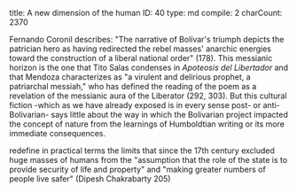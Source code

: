 title:          ​A new dimension of the human
ID:             40
type:           md
compile:        2
charCount:      2370


<!-- 
To point out the way in which Bolivar inhabited with reason what in 1814 he attributed to God and nature, a historical inaccuracy in the review of Bolivar presented in the _LAER_ helps us: "After nearly a decade of conflict, he crossed th Andes with a Haitian army and took control of Colombia in 1819" (French and Heffes 76). The apocryphal data produces in a metonymy what Zizek calls a super-rapid historicization: In 1816, after returning to Venezuela with an army of Haitians to decree the abolition of slavery, Bolívar began a series of operations, speeches, pacts, executions and exploits, which led him to cross the platforms with some of the same men he had called beasts in 1814 – and who, like the Haitians, had been slaves, if not outlaws, before becoming republican soldiers. 


focusing on the so-called "first wave of decolonization" (Thurner et al.). I argue that the arc between the _Manifesto_ and Bolivar's _Decree of Abolition of the Slaves_, leads to an expanded postulation 

the messianic and promethean high-flownness of Bolivar's private poetic text of 1822 expresses a radicalized dimension of the global, that manifests itself in the first wave of decolonization, and that unlike the European global that serves as a paradigm for Chakrabarty is not restricted to a limited number of members of the species.
-->

Fernando Coronil describes: "The narrative of Bolívar's triumph depicts the patrician hero as having redirected the rebel masses' anarchic energies toward the construction of a liberal national order" (178). This messianic horizon is the one that Tito Salas condenses in _Apoteosis del Libertador_ and that Mendoza characterizes as "a virulent and delirious prophet, a patriarchal messiah," who has defined the reading of the poem as a revelation of the messianic aura of the Liberator (292, 303). But this cultural fiction -which as we have already exposed is in every sense post- or anti-Bolivarian- says  little about the way in which the Bolivarian project impacted the concept of nature from the learnings of Humboldtian writing or its more immediate consequences.

redefine in practical terms the limits that since the 17th century excluded huge masses of humans from the "assumption that the role of the state is to provide security of life and property" and "making greater numbers of people live safer" (Dipesh Chakrabarty 205)

